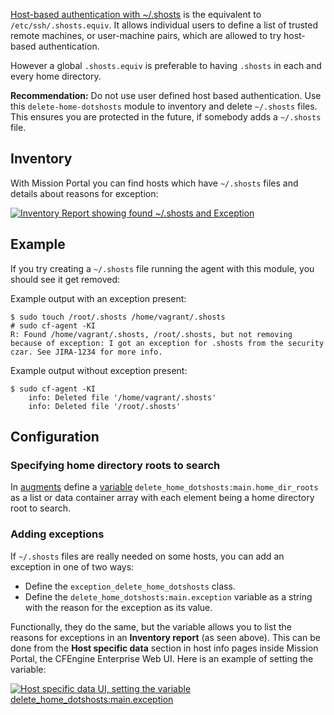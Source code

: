 [Host-based authentication with ~/.shosts](https://en.wikibooks.org/wiki/OpenSSH/Cookbook/Host-based_Authentication) is the equivalent to `/etc/ssh/.shosts.equiv`.
It allows individual users to define a list of trusted remote machines, or user-machine pairs, which are allowed to try host-based authentication.

However a global `.shosts.equiv` is preferable to having `.shosts` in each and every home directory.

****Recommendation:**** Do not use user defined host based authentication. Use this `delete-home-dotshosts` module to inventory and delete `~/.shosts` files. This ensures you are protected in the future, if somebody adds a `~/.shosts` file.

## Inventory

With Mission Portal you can find hosts which have `~/.shosts` files and details about reasons for exception:

[![Inventory Report showing found ~/.shosts and Exception](https://raw.githubusercontent.com/cfengine/modules/master/security/delete-home-dotshosts/media/inventory-report.png)](https://raw.githubusercontent.com/cfengine/modules/master/security/delete-home-dotshosts/media/inventory-report.png)

## Example

If you try creating a `~/.shosts` file running the agent with this module, you should see it get removed:

Example output with an exception present:

```
$ sudo touch /root/.shosts /home/vagrant/.shosts
# sudo cf-agent -KI
R: Found /home/vagrant/.shosts, /root/.shosts, but not removing because of exception: I got an exception for .shosts from the security czar. See JIRA-1234 for more info.
```

Example output without exception present:

```
$ sudo cf-agent -KI
    info: Deleted file '/home/vagrant/.shosts'
    info: Deleted file '/root/.shosts'
```

## Configuration

### Specifying home directory roots to search

In [augments](https://docs.cfengine.com/docs/master/reference-language-concepts-augments.html#top) define a [variable](https://docs.cfengine.com/docs/master/reference-language-concepts-variables.html) `delete_home_dotshosts:main.home_dir_roots` as a list or data container array with each element being a home directory root to search.

### Adding exceptions

If `~/.shosts` files are really needed on some hosts, you can add an exception in one of two ways:

* Define the `exception_delete_home_dotshosts` class.
* Define the `delete_home_dotshosts:main.exception` variable as a string with the reason for the exception as its value.

Functionally, they do the same, but the variable allows you to list the reasons for exceptions in an **Inventory report** (as seen above).
This can be done from the **Host specific data** section in host info pages inside Mission Portal, the CFEngine Enterprise Web UI.
Here is an example of setting the variable:

[![Host specific data UI, setting the variable delete_home_dotshosts:main.exception](https://raw.githubusercontent.com/cfengine/modules/master/security/delete-home-dotshosts/media/host-specific-data.png)](https://raw.githubusercontent.com/cfengine/modules/master/security/delete-home-dotshosts/media/host-specific-data.png)
